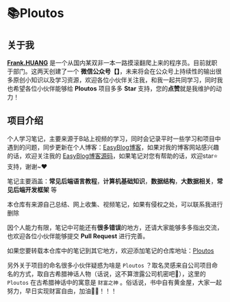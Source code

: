 # 📚Ploutos

##  关于我

[**Frank.HUANG**](https://gitee.com/moxi159753/LearningNotes/raw/master/doc/images/qq/添加陌溪.png) 是一个从国内某双非一本一路摸滚翻爬上来的程序员。目前就职于部门。这两天创建了一个 **微信公众号【[]()】**，未来将会在公众号上持续性的输出很多原创小知识以及学习资源，欢迎各位小伙伴关注我，和我一起共同学习，同时我也希望各位小伙伴能够给 **Ploutos** 项目多多 **Star** 支持，您的**点赞**就是我维护的动力！



## 项目介绍

个人学习笔记，主要来源于B站上视频的学习，同时会记录平时一些学习和项目中遇到的问题，同步更新在个人博客：[EasyBlog博客](http://www.moguit.cn/)，如果对我的博客网站感兴趣的话，欢迎关注我的 [EasyBlog博客源码](https://gitee.com/LoveITer/easyblog)，如果笔记对您有帮助的话，欢迎star⭐支持，谢谢~❤️

笔记主要涵盖：**常见后端语言教程**，**计算机基础知识**，**数据结构**，**大数据相关**，**常见后端开发框架** 等

本仓库有来源自己总结、网上收集、视频笔记，如果有侵权之处，可以联系我进行删除

因个人能力有限，笔记中可能还有**很多错误**的地方，还请大家能够多多指出交流，也欢迎各位小伙伴能够提交 **Pull Request** 进行完善。

如果您要转载本仓库中的笔记到其它地方，欢迎添加笔记的仓库地址：[Ploutos](https://gitee.com/LoveITer/ploutos)

另外关于项目的命名很多小伙伴疑惑为啥是 `Ploutos` ？取名灵感来自公司项目命名的方式，取自古希腊神话人物（话说，这不算泄露公司机密吧🙊），这里的 `Ploutos` 在古希腊神话中的寓意是 `财富之神` 。俗话说，书中自有黄金屋，大家一起努力，早日实现财富自由，加油💪🏻！！！

